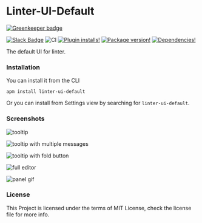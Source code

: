 # Linter-UI-Default

[![Greenkeeper badge](https://badges.greenkeeper.io/steelbrain/linter-ui-default.svg)](https://greenkeeper.io/)

[![Slack Badge](https://img.shields.io/badge/chat-atom.io%20slack-blue.svg?style=flat-square)](http://atom-slack.herokuapp.com/)
![CI](https://github.com/steelbrain/linter-ui-default/workflows/CI/badge.svg)
[![Plugin installs!](https://img.shields.io/apm/dm/linter-ui-default.svg?style=flat-square)](https://atom.io/packages/linter-ui-default)
[![Package version!](https://img.shields.io/apm/v/linter-ui-default.svg?style=flat-square)](https://atom.io/packages/linter-ui-default)
[![Dependencies!](https://img.shields.io/david/steelbrain/linter-ui-default.svg?style=flat-square)](https://david-dm.org/steelbrain/linter-ui-default)

The default UI for linter.

### Installation

You can install it from the CLI

```
apm install linter-ui-default
```

Or you can install from Settings view by searching for `linter-ui-default`.

### Screenshots

![tooltip](https://user-images.githubusercontent.com/16418197/106548395-8577d700-64d4-11eb-9eaa-1974f0903516.png)

![tooltip with multiple messages](https://user-images.githubusercontent.com/16418197/106548492-b5bf7580-64d4-11eb-819c-178c86c652ef.png)

![tooltip with fold button](https://user-images.githubusercontent.com/16418197/106548281-52354800-64d4-11eb-9d66-d26ee702cfa5.png)

<!-- ![tooltip expanded](https://user-images.githubusercontent.com/16418197/106548235-421d6880-64d4-11eb-8c03-89708622043b.png) -->

![full editor](https://user-images.githubusercontent.com/16418197/106548923-8b21ec80-64d5-11eb-894d-c93cb3809ebd.png)

![panel gif](https://cloud.githubusercontent.com/assets/4278113/23879933/1ab17e2a-0872-11e7-803d-3fe0ccfc6790.gif)

### License

This Project is licensed under the terms of MIT License, check the license file for more info.
